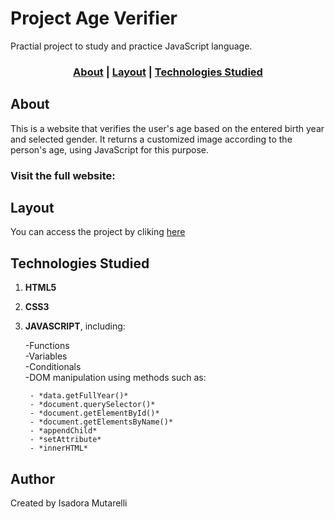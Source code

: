 # Project Age Verifier

Practial project to study and practice JavaScript  language.


### <p align="center">[About](#About) | [Layout](#layout) | [Technologies Studied](#technologies-studied)


## About
This is a website that verifies the user's age based on the entered birth year and selected gender. It returns a customized image according to the person's age, using JavaScript for this purpose.

### Visit the full website: <a href="" target="_blank">  </a>

## Layout

You can access the project by cliking <a href="" target="_blank"> here </a>


## Technologies Studied
1. **HTML5**
2. **CSS3**
3. **JAVASCRIPT**, including:

    -Functions<br>
    -Variables<br>
    -Conditionals<br>
    -DOM manipulation using methods such as:

        - *data.getFullYear()*
        - *document.querySelector()*
        - *document.getElementById()*
        - *document.getElementsByName()*
        - *appendChild*
        - *setAttribute*
        - *innerHTML*


## Author
Created by Isadora Mutarelli
